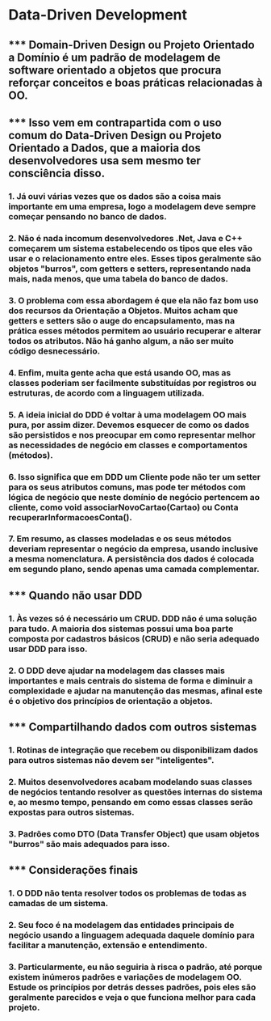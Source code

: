 # Data-Driven Development
## *** Domain-Driven Design ou Projeto Orientado a Domínio é um padrão de modelagem de software orientado a objetos que procura reforçar conceitos e boas práticas relacionadas à OO.

## *** Isso vem em contrapartida com o uso comum do Data-Driven Design ou Projeto Orientado a Dados, que a maioria dos desenvolvedores usa sem mesmo ter consciência disso.

### 1. Já ouvi várias vezes que os dados são a coisa mais importante em uma empresa, logo a modelagem deve sempre começar pensando no banco de dados.

### 2. Não é nada incomum desenvolvedores .Net, Java e C++ começarem um sistema estabelecendo os tipos que eles vão usar e o relacionamento entre eles. Esses tipos geralmente são objetos "burros", com getters e setters, representando nada mais, nada menos, que uma tabela do banco de dados.

### 3. O problema com essa abordagem é que ela não faz bom uso dos recursos da Orientação a Objetos. Muitos acham que getters e setters são o auge do encapsulamento, mas na prática esses métodos permitem ao usuário recuperar e alterar todos os atributos. Não há ganho algum, a não ser muito código desnecessário.

### 4. Enfim, muita gente acha que está usando OO, mas as classes poderiam ser facilmente substituídas por registros ou estruturas, de acordo com a linguagem utilizada.

### 5. A ideia inicial do DDD é voltar à uma modelagem OO mais pura, por assim dizer. Devemos esquecer de como os dados são persistidos e nos preocupar em como representar melhor as necessidades de negócio em classes e comportamentos (métodos).

### 6. Isso significa que em DDD um Cliente pode não ter um setter para os seus atributos comuns, mas pode ter métodos com lógica de negócio que neste domínio de negócio pertencem ao cliente, como void associarNovoCartao(Cartao) ou Conta recuperarInformacoesConta().

### 7. Em resumo, as classes modeladas e os seus métodos deveriam representar o negócio da empresa, usando inclusive a mesma nomenclatura. A persistência dos dados é colocada em segundo plano, sendo apenas uma camada complementar.

## *** Quando não usar DDD
### 1. Às vezes só é necessário um CRUD. DDD não é uma solução para tudo. A maioria dos sistemas possui uma boa parte composta por cadastros básicos (CRUD) e não seria adequado usar DDD para isso.

### 2. O DDD deve ajudar na modelagem das classes mais importantes e mais centrais do sistema de forma e diminuir a complexidade e ajudar na manutenção das mesmas, afinal este é o objetivo dos princípios de orientação a objetos.

## *** Compartilhando dados com outros sistemas
### 1. Rotinas de integração que recebem ou disponibilizam dados para outros sistemas não devem ser "inteligentes".

### 2. Muitos desenvolvedores acabam modelando suas classes de negócios tentando resolver as questões internas do sistema e, ao mesmo tempo, pensando em como essas classes serão expostas para outros sistemas.

### 3. Padrões como DTO (Data Transfer Object) que usam objetos "burros" são mais adequados para isso.

## *** Considerações finais
### 1. O DDD não tenta resolver todos os problemas de todas as camadas de um sistema.

### 2. Seu foco é na modelagem das entidades principais de negócio usando a linguagem adequada daquele domínio para facilitar a manutenção, extensão e entendimento.

### 3. Particularmente, eu não seguiria à risca o padrão, até porque existem inúmeros padrões e variações de modelagem OO. Estude os princípios por detrás desses padrões, pois eles são geralmente parecidos e veja o que funciona melhor para cada projeto.

